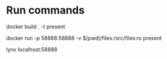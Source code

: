 # Run commands


docker build . -t present

docker run -p 58888:58888 -v $(pwd)/files:/src/files:ro present

lynx localhost:58888
